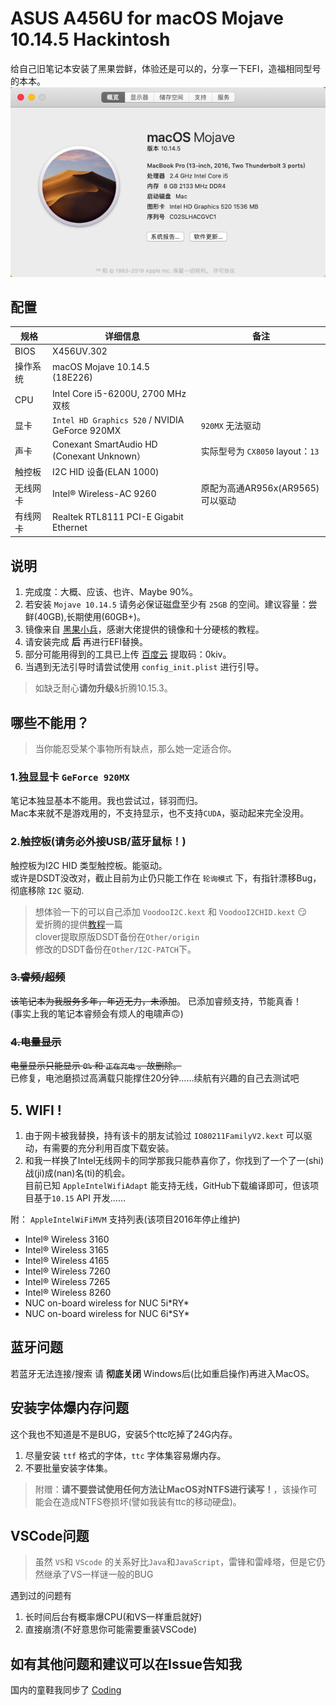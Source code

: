 # ASUS A456U for macOS Mojave 10.14.5 Hackintosh
给自己旧笔记本安装了黑果尝鲜，体验还是可以的，分享一下EFI，造福相同型号的本本。  
![system_info](./Other/system_info.png)

## 配置
| 规格     | 详细信息                                       | 备注                             |
|----------|------------------------------------------------|----------------------------------|
| BIOS     | X456UV.302                                     |                                  |
| 操作系统 | macOS Mojave 10.14.5 (18E226)                  |                                  |
| CPU      | Intel Core i5-6200U, 2700 MHz  双核            |                                  |
| 显卡     | `Intel HD Graphics 520` / NVIDIA GeForce 920MX | `920MX` 无法驱动                 |
| 声卡     | Conexant SmartAudio HD (Conexant Unknown）     | 实际型号为 `CX8050` layout：`13` |
|触控板    |I2C HID 设备(ELAN 1000)                          |                                   |
| 无线网卡 | Intel&reg; Wireless-AC 9260                      | 原配为高通AR956x(AR9565)可以驱动 |
| 有线网卡 | Realtek RTL8111 PCI-E Gigabit Ethernet         |                                  |

## 说明

1. 完成度：大概、应该、也许、Maybe 90%。
2. 若安装 `Mojave 10.14.5` 请务必保证磁盘至少有 `25GB` 的空间。建议容量：尝鲜(40GB),长期使用(60GB+)。
3. 镜像来自 [黑果小兵](https://blog.daliansky.net/)，感谢大佬提供的镜像和十分硬核的教程。
4. 请安装完成 **后** 再进行EFI替换。
5. 部分可能用得到的工具已上传 [百度云](https://pan.baidu.com/s/10DGeGL3vFaZgCVVZD2OZRA) 
提取码：0kiv。
6. 当遇到无法引导时请尝试使用 `config_init.plist` 进行引导。
> 如缺乏耐心**请勿升级**&折腾10.15.3。

## 哪些不能用？
>当你能忍受某个事物所有缺点，那么她一定适合你。

### 1.独显显卡 `GeForce 920MX`
笔记本独显基本不能用。我也尝试过，铩羽而归。  
Mac本来就不是游戏用的，不支持显示，也不支持`CUDA`，驱动起来完全没用。

### 2.触控板(请务必外接USB/蓝牙鼠标！)
触控板为I2C HID 类型触控板。能驱动。   
或许是DSDT没改对，截止目前为止仍只能工作在 `轮询模式` 下，有指针漂移Bug，彻底移除 `I2C` 驱动.
>想体验一下的可以自己添加 `VoodooI2C.kext` 和 `VoodooI2CHID.kext` 😏  
>爱折腾的提供[教程](https://www.penghubingzhou.cn/2019/07/24/VoodooI2C%20DSDT%20Edit%20FAQ/)一篇  
>clover提取原版DSDT备份在`Other/origin`    
>修改的DSDT备份在`Other/I2C-PATCH`下。

### ~~3.睿频/超频~~
~~该笔记本为我服务多年，年迈无力，未添加~~。 已添加睿频支持，节能真香！   
(事实上我的笔记本睿频会有烦人的电啸声🙃)

### ~~4.电量显示~~
~~电量显示只能显示 `0%` 和 `正在充电` 。故删除。~~  
已修复，电池磨损过高满载只能撑住20分钟……续航有兴趣的自己去测试吧

## 5. WIFI !
1. 由于网卡被我替换，持有该卡的朋友试验过 `IO80211FamilyV2.kext` 可以驱动，有需要的充分利用百度下载安装。  
2. 和我一样换了Intel无线网卡的同学那我只能恭喜你了，你找到了一个了一(shi)战(ji)成(nan)名(ti)的机会。  
目前已知 `AppleIntelWifiAdapt` 能支持无线，GitHub下载编译即可，但该项目基于`10.15` API 开发……  

附： `AppleIntelWiFiMVM` 支持列表(该项目2016年停止维护)
* Intel&reg; Wireless 3160
* Intel&reg; Wireless 3165
* Intel&reg; Wireless 4165
* Intel&reg; Wireless 7260
* Intel&reg; Wireless 7265
* Intel&reg; Wireless 8260
* NUC on-board wireless for NUC 5i\*RY\*
* NUC on-board wireless for NUC 6i\*SY\*

## 蓝牙问题
若蓝牙无法连接/搜索 请 **彻底关闭** Windows后(比如重启操作)再进入MacOS。

## 安装字体爆内存问题
这个我也不知道是不是BUG，安装5个ttc吃掉了24G内存。  
1. 尽量安装 `ttf` 格式的字体，`ttc` 字体集容易爆内存。
2. 不要批量安装字体集。
> 附赠：**请不要尝试使用任何方法让MacOS对NTFS进行读写！**，该操作可能会在造成NTFS卷损坏(譬如我装有ttc的移动硬盘)。

## VSCode问题
>虽然 `VS`和 `VScode` 的关系好比`Java`和`JavaScript`，雷锋和雷峰塔，但是它仍然继承了VS一样谜一般的BUG  

遇到过的问题有
1. 长时间后台有概率爆CPU(和VS一样重启就好)
2. 直接崩溃(不好意思你可能需要重装VSCode)

## 如有其他问题和建议可以在Issue告知我

国内的童鞋我同步了 [Coding](https://e.coding.net/zewenchenkmfoxm/ASUS_X456UV_Hackintosh_EFI.git)